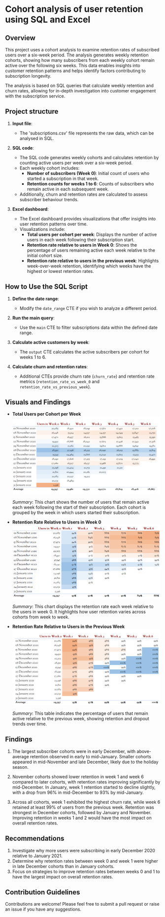 # Cohort analysis of user retention using SQL and Excel

## Overview

This project uses a cohort analysis to examine retention rates of subscribed users over a six-week period. The analysis generates weekly retention cohorts, showing how many subscribers from each weekly cohort remain active over the following six weeks. This data enables insights into customer retention patterns and helps identify factors contributing to subscription longevity.

The analysis is based on SQL queries that calculate weekly retention and churn rates, allowing for in-depth investigation into customer engagement with the subscription service.

## Project structure
1. **Input file**:
   - The 'subscriptions.csv' file represents the raw data, which can be analysed in SQL.
   
2. **SQL code**:
   - The SQL code generates weekly cohorts and calculates retention by counting active users per week over a six-week period.
   - Each weekly cohort includes:
     - **Number of subscribers (Week 0)**: Initial count of users who started a subscription in that week.
     - **Retention counts for weeks 1 to 6**: Counts of subscribers who remain active in each subsequent week.
   - Additionally, churn and retention rates are calculated to assess subscriber behaviour trends.

3. **Excel dashboard**:
   - The Excel dashboard provides visualizations that offer insights into user retention patterns over time.
   - Visualizations include:
     - **Total users per cohort per week**: Displays the number of active users in each week following their subscription start.
     - **Retention rate relative to users in Week 0**: Shows the percentage of users remaining active each week relative to the initial cohort size.
     - **Retention rate relative to users in the previous week**: Highlights week-over-week retention, identifying which weeks have the highest or lowest retention rates.

## How to Use the SQL Script

1. **Define the date range**:
   - Modify the `date_range` CTE if you wish to analyze a different period.

2. **Run the main query**:
   - Use the `main` CTE to filter subscriptions data within the defined date range.
   
3. **Calculate active customers by week**:
   - The `output` CTE calculates the active subscribers per cohort for weeks 1 to 6.
   
4. **Calculate churn and retention rates**:
   - Additional CTEs provide churn rate (`churn_rate`) and retention rate metrics (`retention_rate_vs_week_0` and `retention_rate_vs_previous_week`).

## Visuals and Findings

- **Total Users per Cohort per Week**  
  ![Total Users per Cohort per Week](img/total_users_screenshot.png)
  
  *Summary*: This chart shows the number of users that remain active each week following the start of their subscription. Each cohort is grouped by the week in which users started their subscription.

- **Retention Rate Relative to Users in Week 0**  
  ![Retention Rate Relative to Users in Week 0](img/retention_rate_week_0_screenshot.png)
  
  *Summary*: This chart displays the retention rate each week relative to the users in week 0. It highlights how user retention varies across cohorts from week to week.

- **Retention Rate Relative to Users in the Previous Week**  
  ![Retention Rate Relative to Users in the Previous Week](img/retention_rate_previous_week_screenshot.png)
  
  *Summary*: This table indicates the percentage of users that remain active relative to the previous week, showing retention and dropout trends over time.

## Findings

1. The largest subscriber cohorts were in early December, with above-average retention observed in early to mid-January. Smaller cohorts appeared in mid-November and late December, likely due to the holiday season.

2. November cohorts showed lower retention in week 1 and week 6 compared to later cohorts, with retention rates improving significantly by mid-December. In January, week 1 retention started to decline slightly, with a drop from 96% in mid-December to 93% by mid-January.

3. Across all cohorts, week 1 exhibited the highest churn rate, while week 6 retained at least 99% of users from the previous week. Retention was strongest in December cohorts, followed by January and November. Improving retention in weeks 1 and 2 would have the most impact on overall retention rates.

## Recommendations

1. Investigate why more users were subscribing in early December 2020 relative to January 2021.
2. Determine why retention rates between week 0 and week 1 were higher in late December cohorts than in January cohorts.
3. Focus on strategies to improve retention rates between weeks 0 and 1 to have the largest impact on overall retention rates.

## Contribution Guidelines

Contributions are welcome! Please feel free to submit a pull request or raise an issue if you have any suggestions.

